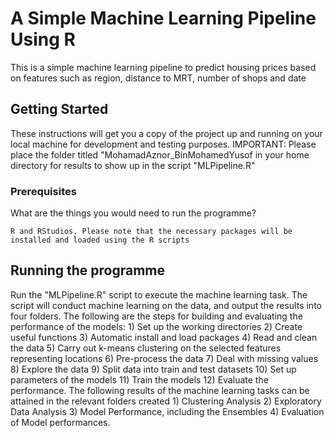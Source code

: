 # A Simple Machine Learning Pipeline Using R

This is a simple machine learning pipeline to predict housing prices based on features such as region, distance to MRT, number of shops and date

## Getting Started

These instructions will get you a copy of the project up and running on your local machine for development and testing purposes. IMPORTANT: Please place the folder titled "MohamadAznor_BinMohamedYusof in your home directory for results to show up in the script "MLPipeline.R"

### Prerequisites

What are the things you would need to run the programme?

```R and RStudios. Please note that the necessary packages will be installed and loaded using the R scripts```



## Running the programme
Run the "MLPipeline.R" script to execute the machine learning task. The script will conduct machine learning on the data, and output the results into four folders. The following are the steps for building and evaluating the performance of the models: 1) Set up the working directories 2) Create useful functions 3) Automatic install and load packages 4) Read and clean the data 5) Carry out k-means clustering on the selected features representing locations 6) Pre-process the data 7) Deal with missing values 8) Explore the data 9) Split data into train and test datasets 10) Set up parameters of the models 11) Train the models 12) Evaluate the performance.
The following results of the machine learning tasks can be attained in the relevant folders created 1) Clustering Analysis 2) Exploratory Data Analysis 3) Model Performance, including the Ensembles 4) Evaluation of Model performances.    